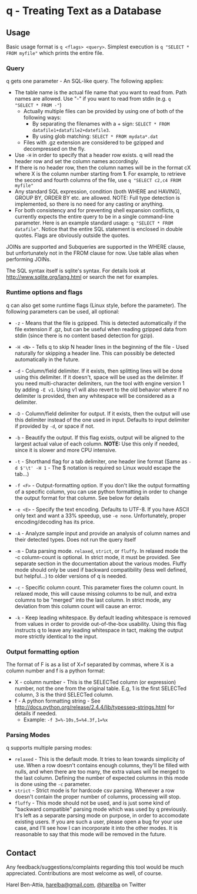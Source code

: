 # q - Treating Text as a Database 

## Usage
Basic usage format is `q <flags> <query>`. Simplest execution is `q "SELECT * FROM myfile"` which prints the entire file.

### Query
q gets one parameter - An SQL-like query. The following applies:

* The table name is the actual file name that you want to read from. Path names are allowed. Use "-" if you want to read from stdin (e.g. `q "SELECT * FROM -"`)
  * Actually multiple files can be provided by using one of both of the following ways:
     * By separating the filenames with a + sign: `SELECT * FROM datafile1+datafile2+datefile3`.
     * By using glob matching: `SELECT * FROM mydata*.dat`
  * Files with .gz extension are considered to be gzipped and decompressed on the fly.
* Use `-H` in order to specify that a header row exists. q will read the header row and set the column names accordingly. 
* If there is no header row, then the column names will be in the format cX where X is the column number starting from **1**. For example, to retrieve the second and fourth columns of the file, use `q "SELECT c2,c4 FROM myfile"`
* Any standard SQL expression, condition (both WHERE and HAVING), GROUP BY, ORDER BY etc. are allowed. NOTE: Full type detection is implemented, so there is no need for any casting or anything.
* For both consistency and for preventing shell expansion conflicts, q currently expects the entire query to be in a single command-line parameter. Here is an example standard usage: ```q "SELECT * FROM datafile"```. Notice that the entire SQL statement is enclosed in double quotes. Flags are obviously outside the quotes.

JOINs are supported and Subqueries are supported in the WHERE clause, but unfortunately not in the FROM clause for now. Use table alias when performing JOINs.

The SQL syntax itself is sqlite's syntax. For details look at http://www.sqlite.org/lang.html or search the net for examples.


### Runtime options and flags
q can also get some runtime flags (Linux style, before the parameter). The following parameters can be used, all optional:

* `-z` - Means that the file is gzipped. This is detected automatically if the file extension if .gz, but can be useful when reading gzipped data from stdin (since there is no content based detection for gzip).
* `-H <N>` - Tells q to skip N header lines in the beginning of the file - Used naturally for skipping a header line. This can possibly be detected automatically in the future.
* `-d` - Column/field delimiter. If it exists, then splitting lines will be done using this delimiter. If it doesn't, space will be used as the delimiter. If you need multi-character delimiters, run the tool with engine version 1 by adding `-E v1`. Using v1 will also revert to the old behavior where if no delimiter is provided, then any whitespace will be considered as a delimiter.
* `-D` - Column/field delimiter for output. If it exists, then the output will use this delimiter instead of the one used in input. Defaults to input delimiter if provided by `-d`, or space if not.
* `-b` - Beautify the output. If this flag exists, output will be aligned to the largest actual value of each column. **NOTE:** Use this only if needed, since it is slower and more CPU intensive.
* `-t` - Shorthand flag for a tab delimiter, one header line format (Same as `-d $'\t' -H 1` - The $ notation is required so Linux would escape the tab...)
* `-f <F>` - Output-formatting option. If you don't like the output formatting of a specific column, you can use python formatting in order to change the output format for that column. See below for details
* `-e <E>` - Specify the text encoding. Defaults to UTF-8. If you have ASCII only text and want a 33% speedup, use `-e none`. Unfortunately, proper encoding/decoding has its price.

* `-A` - Analyze sample input and provide an analysis of column names and their detected types. Does not run the query itself
* `-m` - Data parsing mode. `relaxed`, `strict`, or `fluffy`. In relaxed mode the -c column-count is optional. In strict mode, it must be provided. See separate section in the documentation about the various modes. Fluffy mode should only be used if backward compatibility (less well defined, but helpful...) to older versions of q is needed.
* `-c` - Specific column count. This parameter fixes the column count. In relaxed mode, this will cause missing columns to be null, and extra columns to be "merged" into the last column. In strict mode, any deviation from this column count will cause an error.
* `-k` - Keep leading whitespace. By default leading whitespace is removed from values in order to provide out-of-the-box usability. Using this flag instructs q to leave any leading whitespace in tact, making the output more strictly identical to the input.

### Output formatting option
The format of F is as a list of X=f separated by commas, where X is a column number and f is a python format:
* X - column number - This is the SELECTed column (or expression) number, not the one from the original table. E.g, 1 is the first SELECTed column, 3 is the third SELECTed column.
* f - A python formatting string - See http://docs.python.org/release/2.4.4/lib/typesseq-strings.html for details if needed.
  * Example: `-f 3=%-10s,5=%4.3f,1=%x`

### Parsing Modes
q supports multiple parsing modes:
* `relaxed` - This is the default mode. It tries to lean towards simplicity of use. When a row doesn't contains enough columns, they'll be filled with nulls, and when there are too many, the extra values will be merged to the last column. Defining the number of expected columns in this mode is done using the `-c` parameter.
* `strict` - Strict mode is for hardcode csv parsing. Whenever a row doesn't contain the proper number of columns, processing will stop. 
* `fluffy` - This mode should not be used, and is just some kind of "backward compatible" parsing mode which was used by q previously. It's left as a separate parsing mode on purpose, in order to accomodate existing users. If you are such a user, please open a bug for your use case, and I'll see how I can incorporate it into the other modes. It is reasonable to say that this mode will be removed in the future.

## Contact
Any feedback/suggestions/complaints regarding this tool would be much appreciated. Contributions are most welcome as well, of course.

Harel Ben-Attia, harelba@gmail.com, [@harelba](https://twitter.com/harelba) on Twitter

